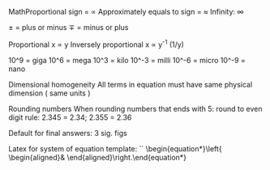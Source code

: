 MathProportional sign = ∝
Approximately equals to sign = ≈
Infinity: ∞

± = plus or minus
∓ = minus or plus

Proportional x ∝ y
Inversely proportional x ∝ y<sup>-1</sup> (1/y)


10^9 = giga
10^6 = mega
10^3 = kilo
10^-3 = milli
10^-6 = micro
10^-9 = nano

Dimensional homogeneity
	All terms in equation must have same physical dimension ( same units )

Rounding numbers
	When rounding numbers that ends with 5:
		round to even digit rule: 2.345 = 2.34; 2.355 = 2.36

Default for final answers: 3 sig. figs

Latex for system of equation template:
`` \begin{equation*}\left\{ \begin{aligned}& \end{aligned}\right.\end{equation*}
